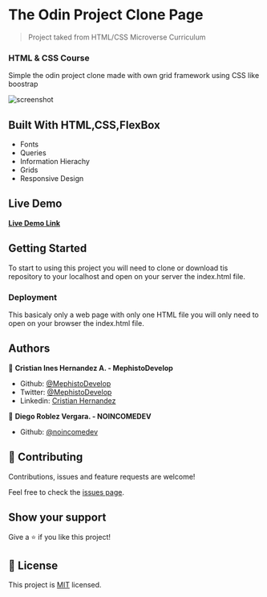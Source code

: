 # The Odin Project Clone Page

> Project taked from HTML/CSS Microverse Curriculum

### HTML & CSS Course

Simple the odin project clone made with own grid framework using CSS like boostrap

![screenshot](./screenshotodin.gif)

## Built With HTML,CSS,FlexBox

- Fonts
- Queries
- Information Hierachy
- Grids
- Responsive Design

## Live Demo

[**Live Demo Link**](https://rawcdn.githack.com/MephistoDevelop/my-own-grid-based-framework/8f3ef9e513b3408c0773faad552588e3ccee127b/index.html)

## Getting Started

To start to using this project you will need to clone or download tis repository to your localhost and open on your server the index.html file.

### Deployment

This basicaly only a web page with only one HTML file you will only need to open on your browser the index.html file.

## Authors

👤 **Cristian Ines Hernandez A. - MephistoDevelop**

- Github: [@MephistoDevelop](https://github.com/MephistoDevelop)
- Twitter: [@MephistoDevelop](https://twitter.com/MephistoDevelop)
- Linkedin: [Cristian Hernandez](https://www.linkedin.com/in/cristian-hernandez1992/)

👤 **Diego Roblez Vergara. - NOINCOMEDEV**

- Github: [@noincomedev](https://www.github.com/noincomedev)


## 🤝 Contributing

Contributions, issues and feature requests are welcome!

Feel free to check the [issues page](issues/).

## Show your support

Give a ⭐️ if you like this project!

## 📝 License

This project is [MIT](lic.url) licensed.


